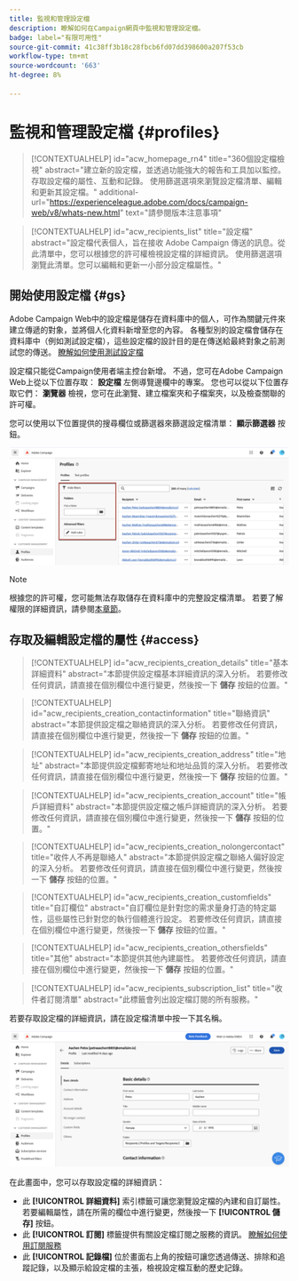 ```yaml
---
title: 監視和管理設定檔
description: 瞭解如何在Campaign網頁中監視和管理設定檔。
badge: label="有限可用性"
source-git-commit: 41c38ff3b18c28fbcb6fd07dd398600a207f53cb
workflow-type: tm+mt
source-wordcount: '663'
ht-degree: 8%

---
```


# 監視和管理設定檔 {#profiles}

>[!CONTEXTUALHELP]
>id="acw_homepage_rn4"
>title="360個設定檔檢視"
>abstract="建立新的設定檔，並透過功能強大的報告和工具加以監控。 存取設定檔的屬性、互動和記錄。 使用篩選選項來瀏覽設定檔清單、編輯和更新其設定檔。"
>additional-url="https://experienceleague.adobe.com/docs/campaign-web/v8/whats-new.html" text="請參閱版本注意事項"

>[!CONTEXTUALHELP]
>id="acw_recipients_list"
>title="設定檔"
>abstract="設定檔代表個人，旨在接收 Adobe Campaign 傳送的訊息。從此清單中，您可以根據您的許可權檢視設定檔的詳細資訊。 使用篩選選項瀏覽此清單。您可以編輯和更新一小部分設定檔屬性。"

## 開始使用設定檔 {#gs}

Adobe Campaign Web中的設定檔是儲存在資料庫中的個人，可作為關鍵元件來建立傳遞的對象，並將個人化資料新增至您的內容。 各種型別的設定檔會儲存在資料庫中（例如測試設定檔），這些設定檔的設計目的是在傳送給最終對象之前測試您的傳送。 [瞭解如何使用測試設定檔](test-profiles.md)

設定檔只能從Campaign使用者端主控台新增。 不過，您可在Adobe Campaign Web上從以下位置存取： **設定檔** 左側導覽邊欄中的專案。 您也可以從以下位置存取它們： **瀏覽器** 檢視，您可在此瀏覽、建立檔案夾和子檔案夾，以及檢查關聯的許可權。

您可以使用以下位置提供的搜尋欄位或篩選器來篩選設定檔清單： **顯示篩選器** 按鈕。

![](assets/profiles-list.png)

>[!NOTE]
>
>根據您的許可權，您可能無法存取儲存在資料庫中的完整設定檔清單。 若要了解權限的詳細資訊，請參閱[本章節](../get-started/permissions.md)。

## 存取及編輯設定檔的屬性 {#access}

>[!CONTEXTUALHELP]
>id="acw_recipients_creation_details"
>title="基本詳細資料"
>abstract="本節提供設定檔基本詳細資訊的深入分析。 若要修改任何資訊，請直接在個別欄位中進行變更，然後按一下 **儲存** 按鈕的位置。"

>[!CONTEXTUALHELP]
>id="acw_recipients_creation_contactinformation"
>title="聯絡資訊"
>abstract="本節提供設定檔之聯絡資訊的深入分析。 若要修改任何資訊，請直接在個別欄位中進行變更，然後按一下 **儲存** 按鈕的位置。"

>[!CONTEXTUALHELP]
>id="acw_recipients_creation_address"
>title="地址"
>abstract="本節提供設定檔郵寄地址和地址品質的深入分析。 若要修改任何資訊，請直接在個別欄位中進行變更，然後按一下 **儲存** 按鈕的位置。"

>[!CONTEXTUALHELP]
>id="acw_recipients_creation_account"
>title="帳戶詳細資料"
>abstract="本節提供設定檔之帳戶詳細資訊的深入分析。 若要修改任何資訊，請直接在個別欄位中進行變更，然後按一下 **儲存** 按鈕的位置。"

>[!CONTEXTUALHELP]
>id="acw_recipients_creation_nolongercontact"
>title="收件人不再是聯絡人"
>abstract="本節提供設定檔之聯絡人偏好設定的深入分析。 若要修改任何資訊，請直接在個別欄位中進行變更，然後按一下 **儲存** 按鈕的位置。"

>[!CONTEXTUALHELP]
>id="acw_recipients_creation_customfields"
>title="自訂欄位"
>abstract="自訂欄位是針對您的需求量身打造的特定屬性，這些屬性已針對您的執行個體進行設定。 若要修改任何資訊，請直接在個別欄位中進行變更，然後按一下 **儲存** 按鈕的位置。"

>[!CONTEXTUALHELP]
>id="acw_recipients_creation_othersfields"
>title="其他"
>abstract="本節提供其他內建屬性。 若要修改任何資訊，請直接在個別欄位中進行變更，然後按一下 **儲存** 按鈕的位置。"

>[!CONTEXTUALHELP]
>id="acw_recipients_subscription_list"
>title="收件者訂閱清單"
>abstract="此標籤會列出設定檔訂閱的所有服務。"

若要存取設定檔的詳細資訊，請在設定檔清單中按一下其名稱。

![](assets/profiles-details.png)

在此畫面中，您可以存取設定檔的詳細資訊：

* 此 **[!UICONTROL 詳細資料]** 索引標籤可讓您瀏覽設定檔的內建和自訂屬性。 若要編輯屬性，請在所需的欄位中進行變更，然後按一下 **[!UICONTROL 儲存]** 按鈕。
* 此 **[!UICONTROL 訂閱]** 標籤提供有關設定檔訂閱之服務的資訊。 [瞭解如何使用訂閱服務](manage-services.md)
* 此 **[!UICONTROL 記錄檔]** 位於畫面右上角的按鈕可讓您透過傳送、排除和追蹤記錄，以及顯示給設定檔的主張，檢視設定檔互動的歷史記錄。
